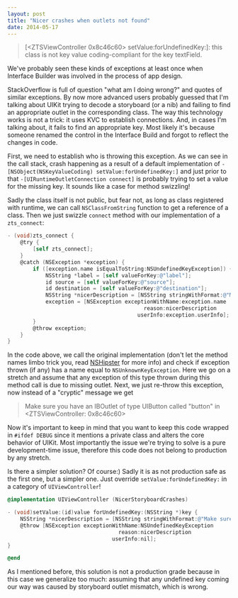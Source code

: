 ```yaml
---
layout: post
title: "Nicer crashes when outlets not found"
date: 2014-05-17
---
```


> \[\<ZTSViewController 0x8c46c60> setValue:forUndefinedKey:]: this class is not key value coding-compliant for the key textField.

We've probably seen these kinds of exceptions at least once when Interface Builder was involved in the process of app design.

StackOverflow is full of question "what am I doing wrong?" and quotes of similar exceptions. By now more advanced users probably guessed that I'm talking about UIKit trying to decode a storyboard (or a nib) and failing to find an appropriate outlet in the corresponding class. The way this technology works is not a trick: it uses KVC to establish connections. And, in cases I'm talking about, it fails to find an appropriate key. Most likely it's because someone renamed the control in the Interface Build and forgot to reflect the changes in code.

First, we need to establish who is throwing this exception. As we can see in the call stack, crash happening as a result of a default implementation of `-[NSObject(NSKeyValueCoding) setValue:forUndefinedKey:]` and just prior to that `-[UIRuntimeOutletConnection connect]` is probably trying to set a value for the missing key. It sounds like a case for method swizzling!

Sadly the class itself is not public, but fear not, as long as class registered with runtime, we can call `NSClassFromString` function to get a reference of a class. Then we just swizzle `connect` method with our implementation of a `zts_connect`:

```objective-c
- (void)zts_connect {
    @try {
        [self zts_connect];
    }
    @catch (NSException *exception) {
        if ([exception.name isEqualToString:NSUndefinedKeyException]) {
            NSString *label = [self valueForKey:@"label"];
            id source = [self valueForKey:@"source"];
            id destination = [self valueForKey:@"destination"];
            NSString *nicerDescription = [NSString stringWithFormat:@"Make sure you have an IBOutlet of type %@ called \"%@\" in %@", [destination class], label, source];
            exception = [NSException exceptionWithName:exception.name
                                           reason:nicerDescription
                                         userInfo:exception.userInfo];
        }
        @throw exception;
    }
}
```

In the code above, we call the original implementation (don't let the method names limbo trick you, read [NSHipster](http://nshipster.com/method-swizzling/) for more info) and check if exception thrown (if any) has a name equal to `NSUnknownKeyException`. Here we go on a stretch and assume that any exception of this type thrown during this method call is due to missing outlet. Next, we just re-throw this exception, now instead of a "cryptic" message we get

> Make sure you have an IBOutlet of type UIButton called "button" in \<ZTSViewController: 0x8c46c60>

Now it's important to keep in mind that you want to keep this code wrapped in `#ifdef DEBUG` since it mentions a private class and alters the core behavior of UIKit. Most importantly the issue we're trying to solve is a pure development-time issue, therefore this code does not belong to production by any stretch.

Is there a simpler solution? Of course:) Sadly it is as not production safe as the first one, but a simpler one. Just override `setValue:forUndefinedKey:` in a category of `UIViewController`!

```objective-c
@implementation UIViewController (NicerStoryboardCrashes)

- (void)setValue:(id)value forUndefinedKey:(NSString *)key {
    NSString *nicerDescription = [NSString stringWithFormat:@"Make sure you have an IBOutlet of type %@ called \"%@\" in %@", [value class], key, self];
    @throw [NSException exceptionWithName:NSUndefinedKeyException
                                   reason:nicerDescription
                                 userInfo:nil];
}

@end
```

As I mentioned before, this solution is not a production grade because in this case we generalize too much: assuming that any undefined key coming our way was caused by storyboard outlet mismatch, which is wrong.
